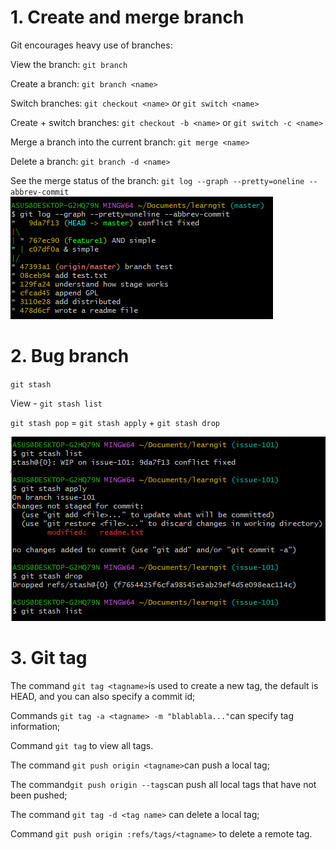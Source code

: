 # 1. Create and merge branch
Git encourages heavy use of branches:

View the branch: `git branch`

Create a branch: `git branch <name>`

Switch branches: `git checkout <name>` or `git switch <name>`

Create + switch branches: `git checkout -b <name>` or `git switch -c <name>`

Merge a branch into the current branch: `git merge <name>`

Delete a branch: `git branch -d <name>`

See the merge status of the branch: `git log --graph --pretty=oneline --abbrev-commit`
![img](/Git\image\Screenshot-2025-03-31-134740.png)

# 2. Bug branch
`git stash`

View - `git stash list`

`git stash pop` = `git stash apply` + `git stash drop`

![img](/Git\image\Screenshot-2025-03-31-152936.png)

# 3. Git tag

The command `git tag <tagname>`is used to create a new tag, the default is HEAD, and you can also specify a commit id;

Commands `git tag -a <tagname> -m "blablabla..."`can specify tag information;

Command `git tag` to view all tags.

The command `git push origin <tagname>`can push a local tag;

The command` git push origin --tags `can push all local tags that have not been pushed;

The command `git tag -d <tag name>` can delete a local tag;

Command `git push origin :refs/tags/<tagname>` to delete a remote tag.